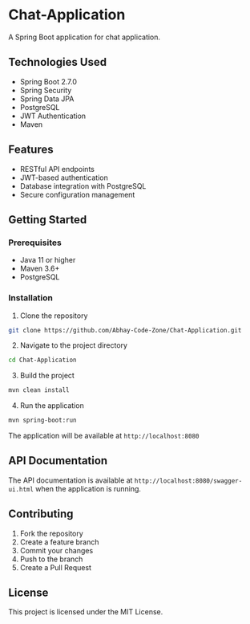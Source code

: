 # Chat-Application

A Spring Boot application for chat application.

## Technologies Used

- Spring Boot 2.7.0
- Spring Security
- Spring Data JPA
- PostgreSQL
- JWT Authentication
- Maven

## Features

- RESTful API endpoints
- JWT-based authentication
- Database integration with PostgreSQL
- Secure configuration management

## Getting Started

### Prerequisites

- Java 11 or higher
- Maven 3.6+
- PostgreSQL

### Installation

1. Clone the repository
```bash
git clone https://github.com/Abhay-Code-Zone/Chat-Application.git
```

2. Navigate to the project directory
```bash
cd Chat-Application
```

3. Build the project
```bash
mvn clean install
```

4. Run the application
```bash
mvn spring-boot:run
```

The application will be available at `http://localhost:8080`

## API Documentation

The API documentation is available at `http://localhost:8080/swagger-ui.html` when the application is running.

## Contributing

1. Fork the repository
2. Create a feature branch
3. Commit your changes
4. Push to the branch
5. Create a Pull Request

## License

This project is licensed under the MIT License.
<!-- Update 1 -->

<!-- Update 2 -->

<!-- Update 3 -->

<!-- Update 4 -->

<!-- Update 6 -->

<!-- Update 7 -->

<!-- Update 9 -->

<!-- Update 11 -->

<!-- Update 13 -->

<!-- Update 14 -->

<!-- Update 17 -->

<!-- Update 18 -->

<!-- Update 19 -->

<!-- Update 21 -->

<!-- Update 22 -->

<!-- Update 23 -->

<!-- Update 26 -->

<!-- Update 27 -->

<!-- Update 28 -->

<!-- Update 29 -->

<!-- Update 31 -->

<!-- Update 33 -->

<!-- Update 34 -->

<!-- Update 37 -->

<!-- Update 38 -->

<!-- Update 39 -->

<!-- Update 41 -->

<!-- Update 42 -->

<!-- Update 43 -->

<!-- Update 44 -->

<!-- Update 46 -->

<!-- Update 47 -->

<!-- Update 49 -->

<!-- Update 51 -->

<!-- Update 52 -->

<!-- Update 53 -->

<!-- Update 54 -->

<!-- Update 57 -->

<!-- Update 58 -->

<!-- Update 59 -->

<!-- Update 61 -->

<!-- Update 62 -->

<!-- Update 63 -->

<!-- Update 66 -->

<!-- Update 67 -->

<!-- Update 68 -->

<!-- Update 69 -->

<!-- Update 71 -->

<!-- Update 73 -->

<!-- Update 74 -->

<!-- Update 76 -->

<!-- Update 77 -->

<!-- Update 78 -->

<!-- Update 79 -->

<!-- Update 81 -->

<!-- Update 82 -->

<!-- Update 83 -->

<!-- Update 86 -->

<!-- Update 87 -->

<!-- Update 89 -->

<!-- Update 91 -->

<!-- Update 92 -->

<!-- Update 93 -->

<!-- Update 94 -->

<!-- Update 97 -->

<!-- Update 98 -->

<!-- Update 99 -->

<!-- Update 101 -->

<!-- Update 102 -->

<!-- Update 103 -->

<!-- Update 106 -->
